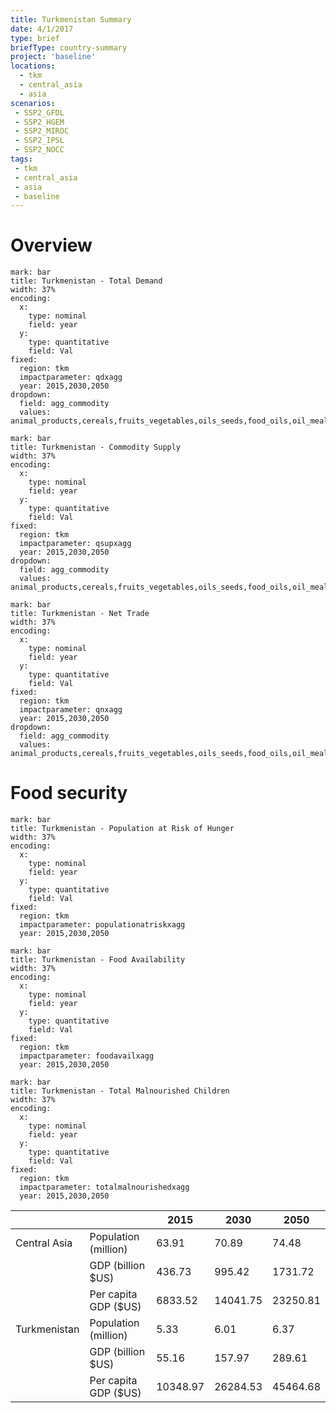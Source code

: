 ```yaml
---
title: Turkmenistan Summary
date: 4/1/2017
type: brief
briefType: country-summary
project: 'baseline'
locations:
  - tkm
  - central_asia
  - asia
scenarios:
 - SSP2_GFDL
 - SSP2_HGEM
 - SSP2_MIROC
 - SSP2_IPSL
 - SSP2_NOCC
tags:
 - tkm
 - central_asia
 - asia
 - baseline
---
```

# Overview 

```chart
mark: bar
title: Turkmenistan - Total Demand
width: 37%
encoding:
  x:
    type: nominal
    field: year
  y:
    type: quantitative
    field: Val
fixed:
  region: tkm
  impactparameter: qdxagg
  year: 2015,2030,2050
dropdown:
  field: agg_commodity
  values: animal_products,cereals,fruits_vegetables,oils_seeds,food_oils,oil_meals,other,pulses,roots_tubers,sugar
```

```chart
mark: bar
title: Turkmenistan - Commodity Supply
width: 37%
encoding:
  x:
    type: nominal
    field: year
  y:
    type: quantitative
    field: Val
fixed:
  region: tkm
  impactparameter: qsupxagg
  year: 2015,2030,2050
dropdown:
  field: agg_commodity
  values: animal_products,cereals,fruits_vegetables,oils_seeds,food_oils,oil_meals,other,pulses,roots_tubers,sugar
```

```chart
mark: bar
title: Turkmenistan - Net Trade
width: 37%
encoding:
  x:
    type: nominal
    field: year
  y:
    type: quantitative
    field: Val
fixed:
  region: tkm
  impactparameter: qnxagg
  year: 2015,2030,2050
dropdown:
  field: agg_commodity
  values: animal_products,cereals,fruits_vegetables,oils_seeds,food_oils,oil_meals,other,pulses,roots_tubers,sugar
```

# Food security

```chart
mark: bar
title: Turkmenistan - Population at Risk of Hunger
width: 37%
encoding:
  x:
    type: nominal
    field: year
  y:
    type: quantitative
    field: Val
fixed:
  region: tkm
  impactparameter: populationatriskxagg
  year: 2015,2030,2050
```

```chart
mark: bar
title: Turkmenistan - Food Availability
width: 37%
encoding:
  x:
    type: nominal
    field: year
  y:
    type: quantitative
    field: Val
fixed:
  region: tkm
  impactparameter: foodavailxagg
  year: 2015,2030,2050
```

```chart
mark: bar
title: Turkmenistan - Total Malnourished Children
width: 37%
encoding:
  x:
    type: nominal
    field: year
  y:
    type: quantitative
    field: Val
fixed:
  region: tkm
  impactparameter: totalmalnourishedxagg
  year: 2015,2030,2050
```

|   |   | 2015 | 2030 | 2050 |
|---|---|---|---|---|
| Central Asia | Population (million) | 63.91 | 70.89 | 74.48 |
|  | GDP (billion $US) | 436.73 | 995.42 | 1731.72 |
|  | Per capita GDP ($US) | 6833.52 | 14041.75 | 23250.81 |
| Turkmenistan | Population (million) | 5.33 | 6.01 | 6.37 |
|  | GDP (billion $US) | 55.16 | 157.97 | 289.61 |
|  | Per capita GDP ($US) | 10348.97| 26284.53| 45464.68|